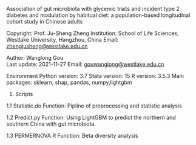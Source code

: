 Association of gut microbiota with glycemic traits and incident type 2 diabetes and modulation by habitual diet: a population-based longitudinal cohort study in Chinese adults

Copyright: Prof. Ju-Sheng Zheng
Institution: School of Life Sciences, Westlake University, Hangzhou, China Email: zhengjusheng@westlake.edu.cn

Author:     Wanglong Gou    
Last update: 2021-11-27
Email: gouwanglong@westlake.edu.cn

Environment
  Python version: 3.7
  Stata  version: 15
  R      version: 3.5.3
  Main   packages: sklearn, shap, pandas, numpy,lightgbm
  
1. Scripts

1.1 Statistic.do
Function: Pipline of preprocessing and statistic analysis

1.2 Predict.py
Function: Using LightGBM to predict the northern and southern China with gut microbiota.

1.3 PERMERNOVA.R
Function: Beta diversity analysis


